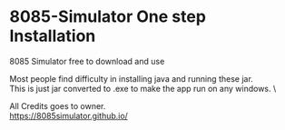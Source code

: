 # 8085-Simulator One step Installation
8085 Simulator free to download and use 


Most people find difficulty in installing java and running these jar. \
This is just jar converted to .exe to make the app run on any windows.  \


All Credits goes to owner.\
https://8085simulator.github.io/
